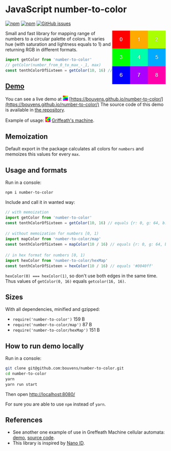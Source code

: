 # JavaScript number-to-color
[![npm][npm-badge]][npm] [![npm][npm-dt-badge]][npm] [![GitHub issues][issues-badge]][issues]

<img src="https://raw.githubusercontent.com/bouvens/number-to-color/master/demo/colors-example.png" align="right" alt="An example of number to color conversion" width=168 height=168>

Small and fast library for mapping range of numbers to a circular palette of colors. It varies hue (with saturation and lightness equals to 1) and returning RGB in different formats.

```javascript
import getColor from 'number-to-color'
// getColor(number_from_0_to_max_-_1, max)
const tenthColorOfSixteen = getColor(10, 16) // equals {r: 0, g: 64, b: 255}
```

## [Demo](https://bouvens.github.io/number-to-color/)
   
You can see a live demo at <img src="https://raw.githubusercontent.com/bouvens/number-to-color/master/demo/favicon.png" width=16 height=16> [https://bouvens.github.io/number-to-color/](https://bouvens.github.io/number-to-color/)
The source code of this demo is available in [the repository](https://github.com/bouvens/number-to-color/tree/master/demo).

Example of usage: <img src="https://raw.githubusercontent.com/bouvens/griffeath-machine/master/src/favicon.png" width=16 height=16> [Griffeath's machine](https://bouvens.github.io/griffeath-machine/).

## Memoization

Default export in the package calculates all colors for `numbers` and memoizes this values for every `max`. 

## Usage and formats

Run in a console:
```bash
npm i number-to-color
```

Include and call it in wanted way:
```javascript
// with memoization
import getColor from 'number-to-color'
const tenthColorOfSixteen = getColor(10, 16) // equals {r: 0, g: 64, b: 255}

// without memoization for numbers [0, 1)
import mapColor from 'number-to-color/map'
const tenthColorOfSixteen = mapColor(10 / 16) // equals {r: 0, g: 64, b: 255}

// in hex format for numbers [0, 1)
import hexColor from 'number-to-color/hexMap'
const tenthColorOfSixteen = hexColor(10 / 16) // equals '#0040ff'
```

`hexColor(0) === hexColor(1)`, so don't use both edges in the same time. Thus values of `getColor(0, 16)` equals `getcolor(16, 16)`.

## Sizes

With all dependencies, minified and gzipped:
* `require('number-to-color')` 159 B
* `require('number-to-color/map')` 87 B
* `require('number-to-color/hexMap')` 151 B

## How to run demo locally

Run in a console:
```bash
git clone git@github.com:bouvens/number-to-color.git
cd number-to-color
yarn
yarn run start
```

Then open [http://localhost:8080/](http://localhost:8080/)

For sure you are able to use `npm` instead of `yarn`.

## References

* See another one example of use in Greffeath Machine cellular automata: [demo](https://bouvens.github.io/griffeath-machine/), [source code](https://github.com/bouvens/griffeath-machine/blob/master/src/components/common/CanvasField.jsx).
* This library is inspired by [Nano ID](https://github.com/ai/nanoid#readme).

[npm-badge]: https://img.shields.io/npm/v/number-to-color.png?style=flat-square
[npm]: https://www.npmjs.com/package/number-to-color

[npm-dt-badge]: https://img.shields.io/npm/dt/number-to-color.png?style=flat-square

[issues-badge]: https://img.shields.io/github/issues/bouvens/number-to-color.svg?style=flat-square
[issues]: https://github.com/bouvens/number-to-color/issues
